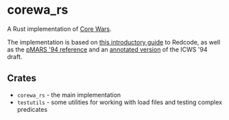 # corewa_rs
A Rust implementation of [Core Wars](http://www.koth.org/index.html).

The implementation is based on [this introductory guide](http://vyznev.net/corewar/guide.html) to Redcode, as well as the [pMARS '94 reference](http://www.koth.org/info/pmars-redcode-94.txt) and an [annotated version](http://corewar.co.uk/standards/icws94.txt) of the ICWS '94 draft.

## Crates
* `corewa_rs` - the main implementation
* `testutils` - some utilities for working with load files and testing complex predicates